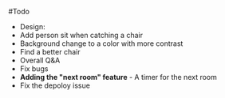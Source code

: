 #Todo
* Design:
 * Add person sit when catching a chair
 * Background change to a color with more contrast
 * Find a better chair
 * Overall Q&A
* Fix bugs
* **Adding the "next room" feature** - A timer for the next room
* Fix the depoloy issue
